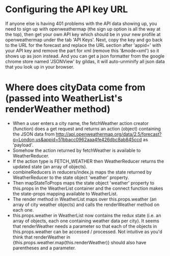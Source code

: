 # Configuring the API key URL
If anyone else is having 401 problems with the API data showing up, you need to sign up with openweathermap (the sign up option is all the way at the top), then get your own API key which should be in your new profile at openweathermap under the tab 'API Keys'.  Next, copy the key and go back to the URL for the forecast and replace the URL section after 'appid=' with your API key and remove the part for xml (remove this '&mode=xml') so it shows up as json instead.  And you can get a json formatter from the google chrome store named 'JSONView' by gildas, it will auto-unminify all json data that you look up in your browser.

# Where does cityData come from (passed into WeatherList's renderWeather method)
* When a user enters a city name, the fetchWeather action creator (function) does a get request
and returns an action (object) containing the JSON data from http://api.openweathermap.org/data/2.5/forecast?q=London,us&appid=51bbacc0962aaa4fe426dbc8ab845ccd as 'payload'.
* Somehow the action returned by fetchWeather is available to WeatherReducer.
* If the action type is FETCH_WEATHER then WeatherReducer returns the updated state (an array of objects).
* combineReducers in reducers/index.js maps the state returned by WeatherReducer to the state object 'weather' property.
* Then mapStateToProps maps the state object 'weather' property to this.props in the WeatherList container and the
connect function makes the state-props mapping available to WeatherList.
* The render method in WeatherList maps over this.props.weather (an array of city weather objects) and calls
the renderWeather method on each one.
* this.props.weather in WeatherList now contains the redux state (i.e. an array of objects, each one containing
  weather data per city). It seems that renderWeather needs a parameter so that each of the objects in
  this.props.weather can be accessed / processed. Not intuitive as you'd think that renderWeather in {this.props.weather.map(this.renderWeather)} should also have parentheses and a parameter.
